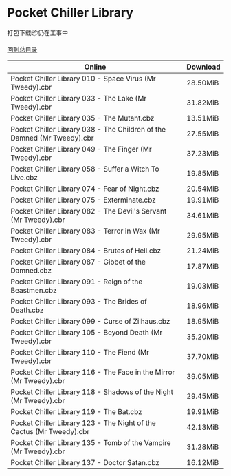 # Pocket Chiller Library

打包下载📦仍在工事中

[回到总目录](/Catalogs.md)







Online | Download
--- | ---
Pocket Chiller Library 010 - Space Virus (Mr Tweedy).cbr | 28.50MiB
Pocket Chiller Library 033 - The Lake (Mr Tweedy).cbr | 31.82MiB
Pocket Chiller Library 035 - The Mutant.cbz | 13.51MiB
Pocket Chiller Library 038 - The Children of the Damned (Mr Tweedy).cbr | 27.55MiB
Pocket Chiller Library 049 - The Finger (Mr Tweedy).cbr | 37.23MiB
Pocket Chiller Library 058 - Suffer a Witch To Live.cbz | 19.85MiB
Pocket Chiller Library 074 - Fear of Night.cbz | 20.54MiB
Pocket Chiller Library 075 - Exterminate.cbz | 19.91MiB
Pocket Chiller Library 082 - The Devil's Servant (Mr Tweedy).cbr | 34.61MiB
Pocket Chiller Library 083 - Terror in Wax (Mr Tweedy).cbr | 29.95MiB
Pocket Chiller Library 084 - Brutes of Hell.cbz | 21.24MiB
Pocket Chiller Library 087 - Gibbet of the Damned.cbz | 17.87MiB
Pocket Chiller Library 091 - Reign of the Beastmen.cbz | 19.03MiB
Pocket Chiller Library 093 - The Brides of Death.cbz | 18.96MiB
Pocket Chiller Library 099 - Curse of Zilhaus.cbz | 18.95MiB
Pocket Chiller Library 105 - Beyond Death (Mr Tweedy).cbr | 35.20MiB
Pocket Chiller Library 110 - The Fiend (Mr Tweedy).cbr | 37.70MiB
Pocket Chiller Library 116 - The Face in the Mirror (Mr Tweedy).cbr | 39.05MiB
Pocket Chiller Library 118 - Shadows of the Night (Mr Tweedy).cbr | 29.45MiB
Pocket Chiller Library 119 - The Bat.cbz | 19.91MiB
Pocket Chiller Library 123 - The Night of the Cactus (Mr Tweedy).cbr | 42.13MiB
Pocket Chiller Library 135 - Tomb of the Vampire (Mr Tweedy).cbr | 31.28MiB
Pocket Chiller Library 137 - Doctor Satan.cbz | 16.12MiB